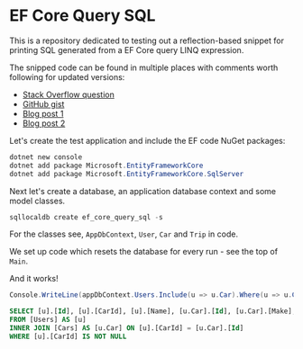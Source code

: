 # EF Core Query SQL

This is a repository dedicated to testing out a reflection-based snippet for printing SQL generated from
a EF Core query LINQ expression.

The snipped code can be found in multiple places with comments worth following for updated versions:

- [Stack Overflow question](https://stackoverflow.com/q/37527783/2715716)
- [GitHub gist](https://gist.github.com/rionmonster/2c59f449e67edf8cd6164e9fe66c545a)
- [Blog post 1](http://rion.io/2016/10/19/accessing-entity-framework-core-queries-behind-the-scenes-in-asp-net-core/)
- [Blog post 2](https://weblogs.asp.net/ricardoperes/implementing-missing-features-in-entity-framework-core-part-5-getting-the-sql-for-a-query)

Let's create the test application and include the EF code NuGet packages:

```powershell
dotnet new console
dotnet add package Microsoft.EntityFrameworkCore
dotnet add package Microsoft.EntityFrameworkCore.SqlServer
```

Next let's create a database, an application database context and some model classes.

```powershell
sqllocaldb create ef_core_query_sql -s
```

For the classes see, `AppDbContext`, `User`, `Car` and `Trip` in code.

We set up code which resets the database for every run - see the top of `Main`.

And it works!

```csharp
Console.WriteLine(appDbContext.Users.Include(u => u.Car).Where(u => u.Car != null).ToSql());
```

```sql
SELECT [u].[Id], [u].[CarId], [u].[Name], [u.Car].[Id], [u.Car].[Make], [u.Car].[Model]
FROM [Users] AS [u]
INNER JOIN [Cars] AS [u.Car] ON [u].[CarId] = [u.Car].[Id]
WHERE [u].[CarId] IS NOT NULL
```
